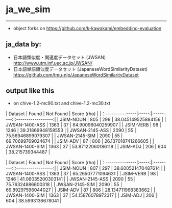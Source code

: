 # ja_we_sim
---
* object forks on https://github.com/k-kawakami/embedding-evaluation
## ja_data by:
* 日本語類似度・関連度データセット (JWSAN) http://www.utm.inf.uec.ac.jp/JWSAN/
* 日本語単語類似度データセット (JapaneseWordSimilarityDataset) https://github.com/tmu-nlp/JapaneseWordSimilarityDataset
## output like this
* on chive-1.2-mc90.txt and chive-1.2-mc30.txt

| Dataset        | Found | Not Found |    Score (rho)     |
|：---------------|:-----:|:---------:|:------------------:|
| JSIM-NOUN      |  805  |    299    | 38.045149525884156 |
| JWSAN-1400-ASS |  1363 |     37    | 64.90096040259907  |
| JSIM-VERB      |   98  |    1246   | 39.31869948158553  |
| JWSAN-2145-ASS |  2090 |     55    | 75.56946899079307  |
| JWSAN-2145-SIM |  2090 |     55    | 69.70699769024674  |
| JSIM-ADV       |   87  |    806    | 26.137018741266605 |
| JWSAN-1400-SIM |  1363 |     37    | 53.87122060186118  |
| JSIM-ADJ       |  206  |    604    |  38.215739344487   |


| Dataset        | Found | Not Found |    Score (rho)     |
|：---------------|:-----:|:---------:|:------------------:|
| JSIM-NOUN      |  807  |    297    | 38.600521470487614 |
| JWSAN-1400-ASS |  1363 |     37    | 65.26507771094631  |
| JSIM-VERB      |   98  |    1246   | 41.06035200303141  |
| JWSAN-2145-ASS |  2090 |     55    | 75.76324886600318  |
| JWSAN-2145-SIM |  2090 |     55    | 69.89297596044027  |
| JSIM-ADV       |   87  |    806    | 28.134711968383662 |
| JWSAN-1400-SIM |  1363 |     37    | 54.15876078972317  |
| JSIM-ADJ       |  206  |    604    |  38.5993136678041  |
